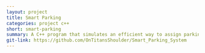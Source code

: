 ```yaml
---
layout: project
title: Smart Parking
categories: project c++
short: smart-parking
summary: A C++ program that simulates an efficient way to assign parking spots.
git-link: https://github.com/OnTitansShoulder/Smart_Parking_System
---
```

